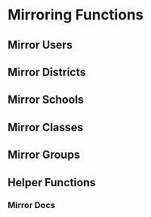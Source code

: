 # Mirroring Functions

## Mirror Users

## Mirror Districts

## Mirror Schools

## Mirror Classes

## Mirror Groups  

## Helper Functions

### Mirror Docs